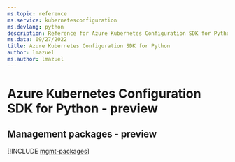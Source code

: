 ```yaml
---
ms.topic: reference
ms.service: kubernetesconfiguration
ms.devlang: python
description: Reference for Azure Kubernetes Configuration SDK for Python
ms.data: 09/27/2022
title: Azure Kubernetes Configuration SDK for Python
author: lmazuel
ms.author: lmazuel
---
```

# Azure Kubernetes Configuration SDK for Python - preview

## Management packages - preview
[!INCLUDE [mgmt-packages](kubernetes-configuration-mgmt-index.md)]
